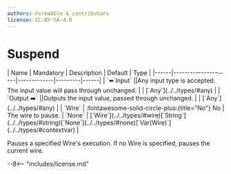 ```yaml
---
authors: Formabble & contributors
license: CC-BY-SA-4.0
---
```



# Suspend

<div class="sh-parameters" markdown="1">
| Name | Mandatory | Description | Default | Type |
|------|---------------------|-------------|---------|------|
| `⬅️ Input` ||Any input type is accepted. The input value will pass through unchanged. | | [`Any`](../../types/#any) |
| `Output ➡️` ||Outputs the input value, passed through unchanged. | | [`Any`](../../types/#any) |
| `Wire` | :fontawesome-solid-circle-plus:{title="No"} No  | The wire to pause. | `None` | [`Wire`](../../types/#wire)[`String`](../../types/#string)[`None`](../../types/#none)[`Var(Wire)`](../../types/#contextvar) |

</div>

Pauses a specified Wire's execution. If no Wire is specified, pauses the current wire.

--8<-- "includes/license.md"

